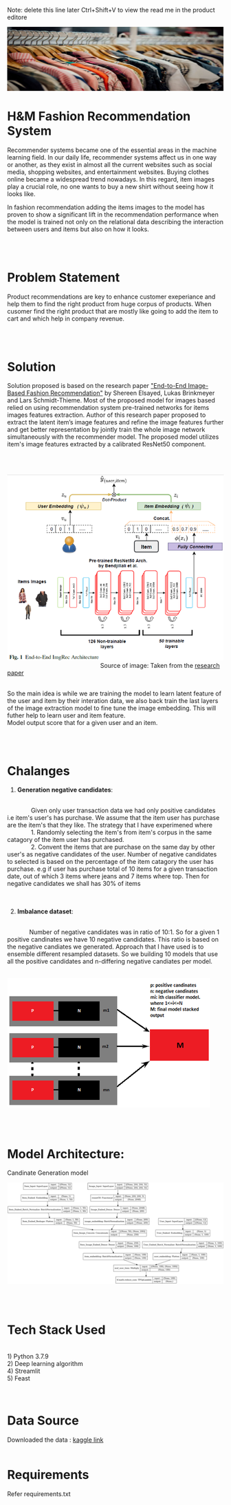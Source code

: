 Note: delete this line later Ctrl+Shift+V to view the read me in the product editore

![](references\banner.png)

# **H&M Fashion Recommendation System** #

Recommender systems became one of the essential areas in the machine learning field. In our daily life, recommender systems affect us in one way or another, as they exist in almost all the current websites such as social media, shopping websites, and entertainment websites. Buying clothes online became a widespread trend nowadays.  In this regard, item images play a crucial role, no one wants to buy a new shirt without seeing how it looks like.

In fashion recommendation adding the items images to the model has proven to show a significant lift in the recommendation performance when the model is trained not only on the relational data describing the interaction between users and items but also on how it looks.

</br>
</br>

# **Problem Statement** #
Product recommendations are key to enhance customer exeperiance and help them to find the right product from huge corpus of products. When cusomer find the right product that are mostly like going to add the item to cart and which help in company revenue. 

</br>
</br>

# **Solution** #
Solution proposed is based on the research paper ["End-to-End Image-Based Fashion Recommendation"](https://arxiv.org/abs/2205.02923) by Shereen Elsayed, Lukas Brinkmeyer and Lars Schmidt-Thieme.
Most of the proposed model for images based relied on using recommendation system pre-trained networks for items images features extraction. 
Author of this research paper proposed to extract the latent item’s image features and refine the image features further and get better representation by jointly train the whole image network simultaneously with the recommender model. 
The proposed model utilizes item's image features extracted by a calibrated ResNet50 component.

</br>

&nbsp;&nbsp;&nbsp;&nbsp;&nbsp;&nbsp; &nbsp;&nbsp;&nbsp;&nbsp;&nbsp;&nbsp; &nbsp;&nbsp;&nbsp;&nbsp;&nbsp;&nbsp; &nbsp;&nbsp;&nbsp;&nbsp;&nbsp;&nbsp; &nbsp;&nbsp;&nbsp;&nbsp;&nbsp;&nbsp; &nbsp;&nbsp;&nbsp;&nbsp;&nbsp;&nbsp; &nbsp;&nbsp;&nbsp;&nbsp;&nbsp;&nbsp; &nbsp;&nbsp;&nbsp;&nbsp;&nbsp;&nbsp; ![](references\Image-EtE.png)
</br>&nbsp;&nbsp;&nbsp;&nbsp;&nbsp;&nbsp; &nbsp;&nbsp;&nbsp;&nbsp;&nbsp;&nbsp; &nbsp;&nbsp;&nbsp;&nbsp;&nbsp;&nbsp; &nbsp;&nbsp;&nbsp;&nbsp;&nbsp;&nbsp; &nbsp;&nbsp;&nbsp;&nbsp;&nbsp;&nbsp; &nbsp;&nbsp;&nbsp;&nbsp;&nbsp;&nbsp; &nbsp;&nbsp;&nbsp;&nbsp;&nbsp;&nbsp; &nbsp;&nbsp;&nbsp;&nbsp;&nbsp;&nbsp;Source of image: Taken from the [research paper](https://arxiv.org/abs/2205.02923)

</br>So the main idea is while we are training the model to learn latent feature of the user and item by their interation data, we also back train the last layers of the image extraction model to fine tune the image embedding. This will futher help to learn user and item feature. 
</br>Model output score that for a given user and an item.

</br>
</br>
 
# **Chalanges** #
1) **Generation negative candidates**: 
</br>
&nbsp;&nbsp;&nbsp;&nbsp;&nbsp;&nbsp; &nbsp;&nbsp;&nbsp;&nbsp;&nbsp;&nbsp; Given only user transaction data we had only positive candidates i.e item's user's has purchase. We assume that the item user has purchase are the item's that they like. The strategy that I have experimened where </br>
&nbsp;&nbsp;&nbsp;&nbsp;&nbsp;&nbsp; &nbsp;&nbsp;&nbsp;&nbsp;&nbsp;&nbsp; 1. Randomly selecting the item's from item's corpus in the same catagory of the item user has purchased. </br>
&nbsp;&nbsp;&nbsp;&nbsp;&nbsp;&nbsp; &nbsp;&nbsp;&nbsp;&nbsp;&nbsp;&nbsp; 2. Convent the items that are purchase on the same day by other user's as negative candidates of the user. Number of negative candidates to selected is based on the percentage of the item catagory the user has purchase. e.g if user has purchase total of 10 items for a given transaction date, out of which 3 items where jeans and 7 items where top. Then for negative candidates we shall has 30% of items </br>

</br> 
</br>

2) **Imbalance dataset**:
</br>
&nbsp;&nbsp;&nbsp;&nbsp;&nbsp;&nbsp;&nbsp;&nbsp;&nbsp;&nbsp;&nbsp;&nbsp; Number of negative candidates was in ratio of 10:1. So for a given 1 positive candinates we have 10 negative candidates. This ratio is based on the negative candiates we generated. 
Approach that I have used is to ensemble different resampled datasets. So we building 10 models that use all the positive candidates and n-differing negative candiates per model.

&nbsp;&nbsp;&nbsp;&nbsp;&nbsp;&nbsp; &nbsp;&nbsp;&nbsp;&nbsp;&nbsp;&nbsp; &nbsp;&nbsp;&nbsp;&nbsp;&nbsp;&nbsp; &nbsp;&nbsp;&nbsp;&nbsp;&nbsp;&nbsp; &nbsp;&nbsp;&nbsp;&nbsp;&nbsp;&nbsp; &nbsp;&nbsp;&nbsp;&nbsp;&nbsp;&nbsp; &nbsp;&nbsp;&nbsp;&nbsp;&nbsp;&nbsp; &nbsp;&nbsp;&nbsp;&nbsp;&nbsp;&nbsp; &nbsp;&nbsp;&nbsp;&nbsp;&nbsp;&nbsp;&nbsp;&nbsp;&nbsp;&nbsp;&nbsp;&nbsp; &nbsp;&nbsp;&nbsp;&nbsp;&nbsp;&nbsp;&nbsp;&nbsp;&nbsp;&nbsp;&nbsp;&nbsp;&nbsp;&nbsp;&nbsp;&nbsp;&nbsp;&nbsp;![](references\StackedEnsemble.png)

</br>
</br>

# **Model Architecture:**   </br>

Candinate Generation model

![](references\model.png)

</br>
</br>

# **Tech Stack Used** #
</br>
1) Python 3.7.9 </br>
2) Deep learning algorithm </br>
4) Streamlit </br>
5) Feast </br>
</br>
</br>

# **Data Source** #
                 
Downloaded the data : [kaggle link](https://www.kaggle.com/competitions/h-and-m-personalized-fashion-recommendations/data)
</br>
</br>

# **Requirements** #
Refer requirements.txt 
</br>
</br>


